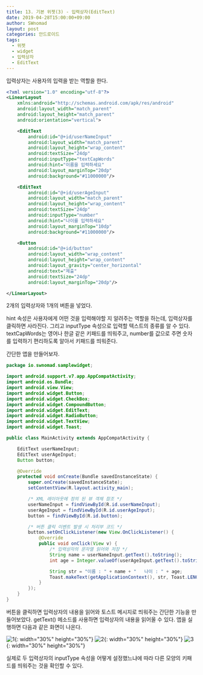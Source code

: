```yaml
---
title: 13. 기본 위젯(3) - 입력상자(EditText)
date: 2019-04-28T15:00:00+09:00
author: SWnomad
layout: post
categories: 안드로이드
tags:
  - 위젯
  - widget
  - 입력상자
  - EditText
---
```


입력상자는 사용자의 입력을 받는 역할을 한다.

~~~ xml
<?xml version="1.0" encoding="utf-8"?>
<LinearLayout
    xmlns:android="http://schemas.android.com/apk/res/android"
    android:layout_width="match_parent"
    android:layout_height="match_parent"
    android:orientation="vertical">

    <EditText
        android:id="@+id/userNameInput"
        android:layout_width="match_parent"
        android:layout_height="wrap_content"
        android:textSize="24dp"
        android:inputType="textCapWords"
        android:hint="이름을 입력하세요"
        android:layout_marginTop="20dp"
        android:background="#11000000"/>

    <EditText
        android:id="@+id/userAgeInput"
        android:layout_width="match_parent"
        android:layout_height="wrap_content"
        android:textSize="24dp"
        android:inputType="number"
        android:hint="나이를 입력하세요"
        android:layout_marginTop="10dp"
        android:background="#11000000"/>

    <Button
        android:id="@+id/button"
        android:layout_width="wrap_content"
        android:layout_height="wrap_content"
        android:layout_gravity="center_horizontal"
        android:text="제출"
        android:textSize="24dp"
        android:layout_marginTop="20dp"/>

</LinearLayout>
~~~

2개의 입력상자와 1개의 버튼을 넣었다.

hint 속성은 사용자에게 어떤 것을 입력해야할 지 알려주는 역할을 하는데, 입력상자를 클릭하면 사라진다. 그리고 inputType 속성으로 입력할 텍스트의 종류를 알 수 있다. textCapWords는 영어나 한글 같은 키패드를 띄워주고, number를 값으로 주면 숫자를 입력하기 편리하도록 알아서 키패드를 띄워준다.

간단한 앱을 만들어보자.

~~~ java
package io.swnomad.samplewidget;

import android.support.v7.app.AppCompatActivity;
import android.os.Bundle;
import android.view.View;
import android.widget.Button;
import android.widget.CheckBox;
import android.widget.CompoundButton;
import android.widget.EditText;
import android.widget.RadioButton;
import android.widget.TextView;
import android.widget.Toast;

public class MainActivity extends AppCompatActivity {

    EditText userNameInput;
    EditText userAgeInput;
    Button button;

    @Override
    protected void onCreate(Bundle savedInstanceState) {
        super.onCreate(savedInstanceState);
        setContentView(R.layout.activity_main);

        /* XML 레이아웃에 정의 된 뷰 객체 참조 */
        userNameInput = findViewById(R.id.userNameInput);
        userAgeInput = findViewById(R.id.userAgeInput);
        button = findViewById(R.id.button);

        /* 버튼 클릭 이벤트 발생 시 처리부 코드 */
        button.setOnClickListener(new View.OnClickListener() {
            @Override
            public void onClick(View v) {
                /* 입력상자의 문자열 읽어와 저장 */
                String name = userNameInput.getText().toString();
                int age = Integer.valueOf(userAgeInput.getText().toString());

                String str = "이름 : " + name + "   나이 : " + age;
                Toast.makeText(getApplicationContext(), str, Toast.LENGTH_LONG).show();
            }
        });
    }
}
~~~

버튼을 클릭하면 입력상자의 내용을 읽어와 토스트 메시지로 띄워주는 간단한 기능을 만들어보았다. getText() 메소드를 사용하면 입력상자의 내용을 읽어올 수 있다. 앱을 실행하면 다음과 같은 화면이 나온다.

![1](/images/android/13/1.jpg){: width="30%" height="30%"}
![2](/images/android/13/2.jpg){: width="30%" height="30%"}
![3](/images/android/13/3.jpg){: width="30%" height="30%"}

실제로 두 입력상자의 inputType 속성을 어떻게 설정했느냐에 따라 다른 모양의 키패드를 띄워주는 것을 확인할 수 있다.